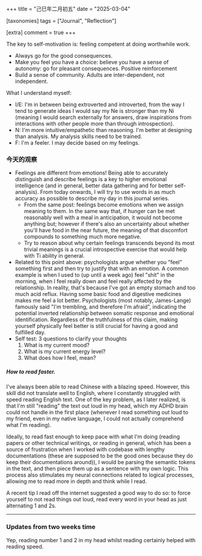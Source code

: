 +++
title = "己巳年二月初五"
date = "2025-03-04"

[taxonomies]
tags = ["Journal", "Reflection"]

[extra]
comment = true
+++

The key to self-motivation is: feeling competent at doing worthwhile work.
- Always go for the good consequences.
- Make you feel you have a choice: believe you have a sense of autonomy: go for
    pleasant consequences. Positive reinforcement
- Build a sense of community. Adults are inter-dependent, not independent.

What I understand myself:
- I/E: I'm in between being extroverted and introverted, from the way I tend to generate ideas I would say my Ne is stronger
    than my Ni (meaning I would search externally for answers, draw inspirations from interactions with other people more than
    through introspection).
- N: I'm more intuitive/empathetic than reasoning. I'm better at designing than analysis. My analysis skills need to be trained.
- F: I'm a feeler. I may decide based on my feelings.

### 今天的观察
- Feelings are different from emotions! Being able to accurately distinguish and
    describe feelings is a key to higher emotional intelligence (and in general,
    better data gathering and for better self-analysis). From today onwards,
    I will try to use words in as much accuracy as possible to describe my day in this
    journal series.
    - From the same post: feelings become emotions when we assign meaning to them.
        In the same way that, if hunger can be met reasonably well with a meal in
        anticipation, it would not become anything but; however if there's also an
        uncertainty about whether you'll have food in the near future, the meaning
        of that discomfort compounds to something much more negative.
    - Try to reason about why certain feelings transcends beyond its most trivial meanings
        is a crucial introspective exercise that would help with Ti ability in general.
- Related to this point above: psychologists argue whether you "feel" something first
    and then try to justify that with an emotion. A common example is when I used to
    (up until a week ago) feel "shit" in the morning, when I feel really down and
    feel really affected by the relationship. In reality, that's because I've got
    an empty stomach and too much acid reflux. Having some basic food and digestive
    medicines makes me feel a lot better. Psychologists (most notably, James-Lange)
    famously said "I'm trembling, and therefore I'm afraid", indicating the potential
    inverted relationship between somatic response and emotional identification.
    Regardless of the truthfulness of this claim, making yourself physically feel
    better is still crucial for having a good and fulfilled day.
- Self test: 3 questions to clarify your thoughts
    1. What is my current mood?
    2. What is my current energy level?
    3. What does how I feel, mean?

##### How to read faster.
I've always been able to read Chinese with a blazing speed. However, this skill did not
translate well to English, where I constantly struggled with speed reading English text.
One of the key problem, as I later realized, is that I'm still "reading" the text out
loud in my head, which my ADHD brain could not handle in the first place (whenever I read
something out loud to my friend, even in my native language, I could not actually comprehend
what I'm reading).

Ideally, to read fast enough to keep pace with what I'm doing (reading papers or other technical
writings, or reading in general, which has been a source of frustration when I worked with
codebase with lengthy documentations (these are supposed to be the good ones because they do
keep their documentations around)), I would be parsing the semantic tokens in the text, and
then piece them up as a sentence with my own logic. This process also stimulates my neural
connections related to logical processes, allowing me to read more in depth and think while I
read.

A recent tip I read off the internet suggested a good way to do so: to force yourself to not
read things out loud, read every word in your head as just alternating 1 and 2s.

---

### Updates from two weeks time

Yep, reading number 1 and 2 in my head whilst reading certainly helped with reading speed.
